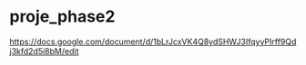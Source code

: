 # proje_phase2

https://docs.google.com/document/d/1bLrJcxVK4Q8ydSHWJ3IfqyyPIrff9Qdj3kfd2d5i8bM/edit
